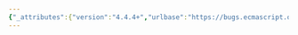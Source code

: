 ```yaml
---
{"_attributes":{"version":"4.4.4+","urlbase":"https://bugs.ecmascript.org/","maintainer":"dherman@mozilla.com"},"bug":{"bug_id":2645,"creation_ts":"2014-04-11 11:43:00 -0700","short_desc":"9.2.14 Function Declaration Instantiation: Duplicate variable scoped bindings not checked","delta_ts":"2014-04-29 22:35:47 -0700","product":"Draft for 6th Edition","component":"technical issue","version":"Rev 23: April 5, 2014 Draft","rep_platform":"All","op_sys":"All","bug_status":"RESOLVED","resolution":"FIXED","priority":"Normal","bug_severity":"normal","everconfirmed":true,"reporter":{"uid":"andrebargull","name":"André Bargull"},"assigned_to":{"uid":"allen","name":"Allen Wirfs-Brock"},"long_desc":[{"commentid":7677,"comment_count":0,"who":{"uid":"andrebargull","name":"André Bargull"},"bug_when":"2014-04-11 11:43:22 -0700","thetext":"9.2.14 Function Declaration Instantiation, step 26.\n\nStep 26.a also needs to check if the binding is already present, varNames may contains duplicates.\n\nTest case:\n---\nfunction f() {\n  var a;\n  var a;\n}\n---\n\nExpected: No assertion error in CreateMutableBinding\nActual: Assertion error in CreateMutableBinding"},{"commentid":7698,"comment_count":1,"who":{"uid":"andrebargull","name":"André Bargull"},"bug_when":"2014-04-12 00:39:11 -0700","thetext":"Step 25 instead of step 26."},{"commentid":7711,"comment_count":2,"who":{"uid":"allen","name":"Allen Wirfs-Brock"},"bug_when":"2014-04-12 15:21:33 -0700","thetext":"fixed in rev24 editor's draft"},{"commentid":8018,"comment_count":3,"who":{"uid":"allen","name":"Allen Wirfs-Brock"},"bug_when":"2014-04-29 22:35:47 -0700","thetext":"fixed in rev24"}]}}
---
```

